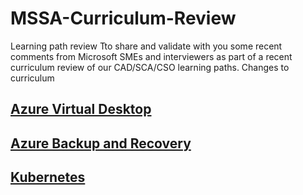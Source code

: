 # MSSA-Curriculum-Review
Learning path review
Tto share and validate with you some recent comments from Microsoft SMEs and interviewers as part of a recent curriculum review of our CAD/SCA/CSO learning paths.
Changes to curriculum
## [Azure Virtual Desktop](/AzureVirtualDesktop.md)
## [Azure Backup and Recovery](/Azure%20Backup%20and%20Recovery.md)
## [Kubernetes](/Kubernetes.md)

